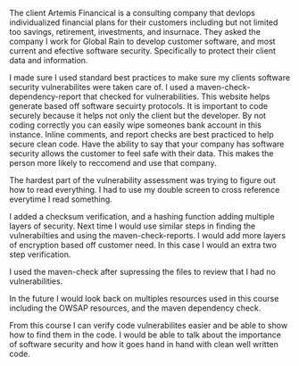 The client Artemis Financical is a consulting company that devlops individualized financial plans for their customers including but not limited too savings, retirement, investments, and insurnace. They asked the company I work for Global Rain to develop customer software, and most current and efective software security. Specifically to protect their client data and information.

I made sure I used standard best practices to make sure my clients software security vulnerabilites were taken care of. I used a maven-check-dependency-report that checked for vulnerabilities. This website helps generate based off software secuirty protocols. It is important to code securely because it helps not only the client but the developer. By not coding correctly you can easily wipe someones bank account in this instance. Inline comments, and report checks are best practiced to help secure clean code. Have the ability to say that your company has software security allows the customer to feel safe with their data. This makes the person more likely to reccomend and use that company.

The hardest part of the vulnerability assessment was trying to figure out how to read everything. I had to use my double screen to cross reference everytime I read something.

I added a checksum verification, and a hashing function adding multiple layers of security. Next time I would use similar steps in finding the vulnerabilties and using the maven-check-reports. I would add more layers of encryption based off customer need. In this case I would an extra two step verification.

I used the maven-check after supressing the files to review that I had no vulnerabilities.

In the future I would look back on multiples resources used in this course including the OWSAP resources, and the maven dependency check.

From this course I can verify code vulnerabilites easier and be able to show how to find them in the code. I would be able to talk about the importance of software security and how it goes hand in hand with clean well written code. 
